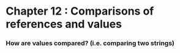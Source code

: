 # Chapter 12 : Comparisons of references and values

 ### How are values compared? (i.e. comparing two strings)

